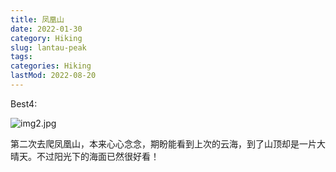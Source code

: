 ```yaml
---
title: 凤凰山
date: 2022-01-30
category: Hiking
slug: lantau-peak
tags:
categories: Hiking
lastMod: 2022-08-20
---
```

Best4:

![img2.jpg](/assets/img2_1660969809738_0.jpg)

第二次去爬凤凰山，本来心心念念，期盼能看到上次的云海，到了山顶却是一片大晴天。不过阳光下的海面已然很好看！
